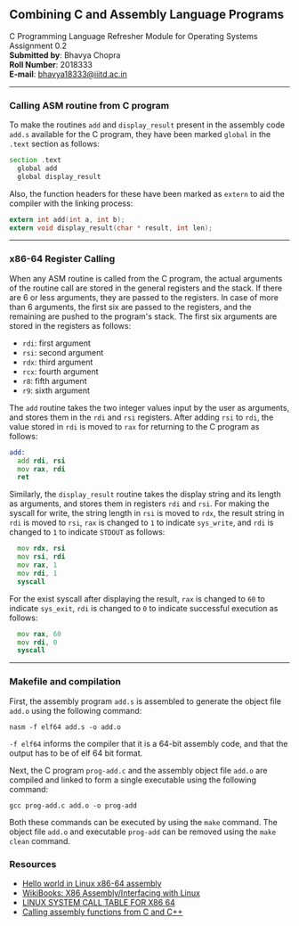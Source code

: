 ## Combining C and Assembly Language Programs
C Programming Language Refresher Module for Operating Systems
Assignment 0.2<br>
__Submitted by__: Bhavya Chopra<br>
__Roll Number__: 2018333<br>
__E-mail__: bhavya18333@iiitd.ac.in

---

### Calling ASM routine from C program

To make the routines `add` and `display_result` present in the assembly code `add.s` available for the C program, they have been marked `global` in the `.text` section as follows:
```asm
section .text
  global add
  global display_result

```
Also, the function headers for these have been marked as `extern` to aid the compiler with the linking process:
```c
extern int add(int a, int b);
extern void display_result(char * result, int len);

```
---

### x86-64 Register Calling 

When any ASM routine is called from the C program, the actual arguments of the routine call are stored in the general registers and the stack. If there are 6 or less arguments, they are passed to the registers. In case of more than 6 arguments, the first six are passed to the registers, and the remaining are pushed to the program's stack. The first six arguments are stored in the registers as follows:
- `rdi`: first argument
- `rsi`: second argument
- `rdx`: third argument
- `rcx`: fourth argument
- `r8`: fifth argument
- `r9`: sixth argument

The `add` routine takes the two integer values input by the user as arguments, and stores them in the `rdi` and `rsi` registers. After adding `rsi` to `rdi`, the value stored in `rdi` is moved to `rax` for returning to the C program as follows:
```asm
add:
  add rdi, rsi
  mov rax, rdi
  ret
```
Similarly, the `display_result` routine takes the display string and its length as arguments, and stores them in registers `rdi` and `rsi`. For making the syscall for write, the string length in `rsi` is moved to `rdx`, the result string in `rdi` is moved to `rsi`, `rax` is changed to `1` to indicate `sys_write`, and `rdi` is changed to `1` to indicate `STDOUT` as follows:
```asm
  mov rdx, rsi
  mov rsi, rdi
  mov rax, 1
  mov rdi, 1
  syscall
```
For the exist syscall after displaying the result, `rax` is changed to `60` to indicate `sys_exit`, `rdi` is changed to `0` to indicate successful execution as follows:
```asm
  mov rax, 60
  mov rdi, 0
  syscall
```
---
### Makefile and compilation

First, the assembly program `add.s` is assembled to generate the object file `add.o` using the following command:
```
nasm -f elf64 add.s -o add.o
```
`-f elf64` informs the compiler that it is a 64-bit assembly code, and that the output has to be of elf 64 bit format.

Next, the C program `prog-add.c` and the assembly object file `add.o` are compiled and linked to form a single executable using the following command:
```
gcc prog-add.c add.o -o prog-add
```
Both these commands can be executed by using the `make` command. The object file `add.o` and executable `prog-add` can be removed using the `make clean` command.

### Resources
 - [Hello world in Linux x86-64 assembly](https://jameshfisher.com/2018/03/10/linux-assembly-hello-world/)
 - [WikiBooks: X86 Assembly/Interfacing with Linux](https://en.wikibooks.org/wiki/X86_Assembly/Interfacing_with_Linux#syscall)
 - [LINUX SYSTEM CALL TABLE FOR X86 64](https://blog.rchapman.org/posts/Linux_System_Call_Table_for_x86_64/)
 - [Calling assembly functions from C and C++](http://www.keil.com/support/man/docs/armclang_intro/armclang_intro_lmi1470147220260.htm)
